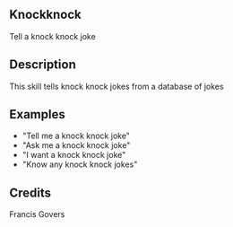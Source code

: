 ## Knockknock
Tell a knock knock joke

## Description
This skill tells knock knock jokes from a database of jokes

## Examples
 - "Tell me a knock knock joke"
 - "Ask me a knock knock joke"
 - "I want a knock knock joke"
 - "Know any knock knock jokes"


## Credits
Francis Govers


